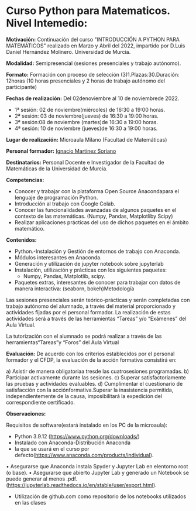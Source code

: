 # Curso Python para Matematicos. Nivel Intemedio:

**Motivación:**
Continuación del curso "INTRODUCCIÓN A PYTHON PARA MATEMÁTICOS" realizado en Marzo y Abril del 2022, impartido por D.Luis Daniel Hernández Molinero. Universidad de Murcia.

**Modalidad:** Semipresencial (sesiones presenciales y trabajo autónomo).

**Formato:** Formación con proceso de selección (3)1.Plazas:30.Duración: 12horas (10 horas presenciales y 2 horas de trabajo autónomo del participante)

**Fechas de realización:** Del 02denoviembre al 10 de noviembrede 2022.
* 1ª sesión: 02 de noviembre(miércoles) de 16:30 a 19:00 horas. 
* 2ª sesión: 03 de noviembre(jueves) de 16:30 a 19:00 horas.
* 3ª sesión:08 de noviembre (martes)de 16:30 a 19:00 horas. 
* 4ª sesión: 10 de noviembre (jueves)de 16:30 a 19:00 horas. 

**Lugar de realización:** Microaula Milano (Facultad de Matemáticas)

**Personal formador:** [Ignacio Martínez Soriano](https://www.linkedin.com/in/imsoriano/)

**Destinatarios:** Personal  Docente  e  Investigador  de  la  Facultad  de  Matemáticas  de  la  Universidad  de Murcia.

**Competencias:**
* Conocer  y  trabajar con  la  plataforma  Open  Source  Anacondapara  el  lenguaje  de programación Python.
* Introducción al trabajo con Google Colab.
* Conocer las funcionalidades avanzadas de algunos paquetes en el contexto de las matemáticas. (Numpy, Pandas, Matplotliby Scipy)
* Realizar aplicaciones prácticas del uso de dichos paquetes en el ámbito matemático.

**Contenidos:** 

* Python.-Instalación y Gestión de entornos de trabajo con Anaconda.
* Módulos interesantes en Anaconda.
* Generación y utilización de jupyter notebook sobre jupyterlab
* Instalación, utilización y prácticas con los siguientes paquetes:
    - Numpy, Pandas, Matplotlib, scipy.
* Paquetes  extras,  interesantes  de  conocer  para  trabajar  con  datos  de  manera interactiva: (seaborn, bokeh)Metodología

Las  sesiones  presenciales  serán  teórico-prácticas  y serán  completadas  con  trabajo autónomo  del  alumnado,  a  través  del  material  proporcionado  y  actividades  fijadas  por  el personal formador. La realización de estas actividades será a través de las herramientas “Tareas” y/o “Exámenes” del Aula Virtual.

La tutorización con el alumnado se podrá realizar a través de las herramientas“Tareas”y “Foros” del Aula Virtual

**Evaluación:**
De acuerdo con los criterios establecidos por el personal formador y el CFDP, la evaluación de la acción formativa consistirá en:

a) Asistir de manera obligatoriaa tresde las cuatrosesiones programadas.
b) Participar activamente durante las sesiones.
c) Superar satisfactoriamente las pruebas y actividades evaluables.
d) Cumplimentar el cuestionario de satisfacción con la acciónformativa.Superar  la  inasistencia  permitida,  independientemente  de  la  causa,  imposibilitará  la expedición del correspondiente certificado.

**Observaciones:** 

Requisitos de software(estará instalado en los PC de la microaula):
* Python 3.9.12 (https://www.python.org/downloads/) 
* Instalado con Anaconda-Distribución Anaconda 
* la que se usará en el curso por defecto(https://www.anaconda.com/products/individual).

• Asegurarse que Anaconda instala Spyder y Jupyter Lab en elentorno root (o base).
• Asegurarse que abierto Jupyter Lab y generado un Notebook se puede generar al menos .pdf.(https://jupyterlab.readthedocs.io/en/stable/user/export.html).
* Utilización  de  github.com  como  repositorio  de  los  notebooks  utilizados  en  las clases
